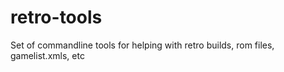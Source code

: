 # retro-tools
Set of commandline tools for helping with retro builds, rom files, gamelist.xmls, etc
